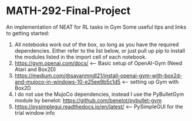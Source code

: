 # MATH-292-Final-Project
 An implementation of NEAT for RL tasks in Gym
 Some useful tips and links to getting started:
1. All notebooks work out of the box, so long as you have the required dependencies. Either refer to the list below, or just pull up pip to install the modules listed in the import cell of each notebook.
2. https://gym.openai.com/docs/ <-- Basic setup of OpenAI-Gym (Need Atari and Box2D)
3. https://medium.com/@sayanmndl21/install-openai-gym-with-box2d-and-mujoco-in-windows-10-e25ee9b5c1d5 <-- setting up Gym with Box2D
4. I do not use the MujoCo dependencies, instead I use the PyBulletGym module by benelot: https://github.com/benelot/pybullet-gym
5. https://pysimplegui.readthedocs.io/en/latest/ <-- PySimpleGUI for the trial window info
